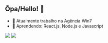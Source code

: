 ## Ôpa/Hello! 👋

- 🔭 Atualmente trabalho na Agência Win7
- 🌱 Aprendendo: React.js, Node.js e Javascript


[<img src="https://img.shields.io/badge/linkedin-%230077B5.svg?&style=for-the-badge&logo=linkedin&logoColor=white" />](https://linkedin.com/in/pedropaulodf)
[<img src="https://img.shields.io/badge/gmail-%23D14836.svg?&style=for-the-badge&logo=gmail&logoColor=white" />](mailto:pedropaulotj@gmail.com)

